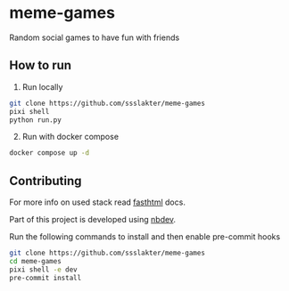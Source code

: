 # meme-games
Random social games to have fun with friends

## How to run
1. Run locally
```sh
git clone https://github.com/ssslakter/meme-games
pixi shell
python run.py
```
2. Run with docker compose
```sh
docker compose up -d
```

## Contributing

For more info on used stack read [fasthtml](https://docs.fastht.ml/) docs.

Part of this project is developed using [nbdev](https://nbdev.fast.ai/).

Run the following commands to install and then enable pre-commit hooks
```sh
git clone https://github.com/ssslakter/meme-games
cd meme-games
pixi shell -e dev
pre-commit install
```